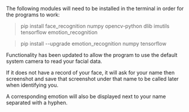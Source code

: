 The following modules will need to be installed in the terminal in order for the programs to work:

>pip install face_recognition numpy opencv-python dlib imutils tensorflow emotion_recognition

>pip install --upgrade emotion_recognition numpy tensorflow



Functionality has been updated to allow the program to use the default system camera to read your facial data. 

If it does not have a record of your face, it will ask for your name then screenshot and save that screenshot under 
that name to be called later when identifying you.

A corresponding emotion will also be displayed next to your name separated with a hyphen.

